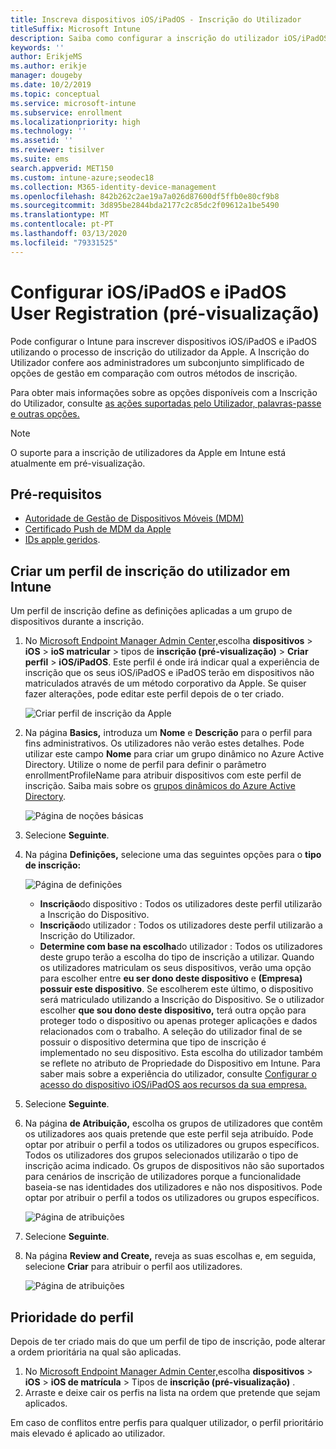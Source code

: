 ```yaml
---
title: Inscreva dispositivos iOS/iPadOS - Inscrição do Utilizador
titleSuffix: Microsoft Intune
description: Saiba como configurar a inscrição do utilizador iOS/iPadOS e iPadOS.
keywords: ''
author: ErikjeMS
ms.author: erikje
manager: dougeby
ms.date: 10/2/2019
ms.topic: conceptual
ms.service: microsoft-intune
ms.subservice: enrollment
ms.localizationpriority: high
ms.technology: ''
ms.assetid: ''
ms.reviewer: tisilver
ms.suite: ems
search.appverid: MET150
ms.custom: intune-azure;seodec18
ms.collection: M365-identity-device-management
ms.openlocfilehash: 842b262c2ae19a7a026d87600df5ffb0e80cf9b8
ms.sourcegitcommit: 3d895be2844bda2177c2c85dc2f09612a1be5490
ms.translationtype: MT
ms.contentlocale: pt-PT
ms.lasthandoff: 03/13/2020
ms.locfileid: "79331525"
---
```

# <a name="set-up-iosipados-and-ipados-user-enrollment-preview"></a>Configurar iOS/iPadOS e iPadOS User Registration (pré-visualização)

Pode configurar o Intune para inscrever dispositivos iOS/iPadOS e iPadOS utilizando o processo de inscrição do utilizador da Apple. A Inscrição do Utilizador confere aos administradores um subconjunto simplificado de opções de gestão em comparação com outros métodos de inscrição.

Para obter mais informações sobre as opções disponíveis com a Inscrição do Utilizador, consulte [as ações suportadas pelo Utilizador, palavras-passe e outras opções.](ios-user-enrollment-supported-actions.md)

> [!NOTE]
> O suporte para a inscrição de utilizadores da Apple em Intune está atualmente em pré-visualização.

## <a name="prerequisites"></a>Pré-requisitos
- [Autoridade de Gestão de Dispositivos Móveis (MDM)](../fundamentals/mdm-authority-set.md)
- [Certificado Push de MDM da Apple](apple-mdm-push-certificate-get.md)
- [IDs apple geridos](https://support.apple.com/guide/apple-business-manager/mdm1c9622977/web).

## <a name="create-a-user-enrollment-profile-in-intune"></a>Criar um perfil de inscrição do utilizador em Intune

Um perfil de inscrição define as definições aplicadas a um grupo de dispositivos durante a inscrição. 

1. No [Microsoft Endpoint Manager Admin Center,](https://go.microsoft.com/fwlink/?linkid=2109431)escolha **dispositivos** > **iOS** > **ioS matricular** > tipos de **inscrição (pré-visualização)**  > **Criar perfil** > **iOS/iPadOS**. Este perfil é onde irá indicar qual a experiência de inscrição que os seus iOS/iPadOS e iPadOS terão em dispositivos não matriculados através de um método corporativo da Apple. Se quiser fazer alterações, pode editar este perfil depois de o ter criado.

    ![Criar perfil de inscrição da Apple](./media/ios-user-enrollment/create-profile.png)

2. Na página **Basics,** introduza um **Nome** e **Descrição** para o perfil para fins administrativos. Os utilizadores não verão estes detalhes. Pode utilizar este campo **Nome** para criar um grupo dinâmico no Azure Active Directory. Utilize o nome de perfil para definir o parâmetro enrollmentProfileName para atribuir dispositivos com este perfil de inscrição. Saiba mais sobre os [grupos dinâmicos do Azure Active Directory](https://docs.microsoft.com/azure/active-directory/active-directory-groups-dynamic-membership-azure-portal#rules-for-devices).

    ![Página de noções básicas](./media/ios-user-enrollment/basics-page.png)

3. Selecione **Seguinte**.

4. Na página **Definições,** selecione uma das seguintes opções para o **tipo de inscrição:**

    ![Página de definições](./media/ios-user-enrollment/settings-page.png)

    - **Inscrição**do dispositivo : Todos os utilizadores deste perfil utilizarão a Inscrição do Dispositivo.
    - **Inscrição**do utilizador : Todos os utilizadores deste perfil utilizarão a Inscrição do Utilizador.
    - **Determine com base na escolha**do utilizador : Todos os utilizadores deste grupo terão a escolha do tipo de inscrição a utilizar. Quando os utilizadores matriculam os seus dispositivos, verão uma opção para escolher entre **eu ser dono deste dispositivo** e **(Empresa) possuir este dispositivo**. Se escolherem este último, o dispositivo será matriculado utilizando a Inscrição do Dispositivo. Se o utilizador escolher **que sou dono deste dispositivo,** terá outra opção para proteger todo o dispositivo ou apenas proteger aplicações e dados relacionados com o trabalho. A seleção do utilizador final de se possuir o dispositivo determina que tipo de inscrição é implementado no seu dispositivo. Esta escolha do utilizador também se reflete no atributo de Propriedade do Dispositivo em Intune. Para saber mais sobre a experiência do utilizador, consulte [Configurar o acesso do dispositivo iOS/iPadOS aos recursos da sua empresa.](https://docs.microsoft.com/user-help/enroll-your-device-in-intune-ios)
    
5. Selecione **Seguinte**.

6. Na página **de Atribuição,** escolha os grupos de utilizadores que contêm os utilizadores aos quais pretende que este perfil seja atribuído. Pode optar por atribuir o perfil a todos os utilizadores ou grupos específicos. Todos os utilizadores dos grupos selecionados utilizarão o tipo de inscrição acima indicado. Os grupos de dispositivos não são suportados para cenários de inscrição de utilizadores porque a funcionalidade baseia-se nas identidades dos utilizadores e não nos dispositivos. Pode optar por atribuir o perfil a todos os utilizadores ou grupos específicos.

    ![Página de atribuições](./media/ios-user-enrollment/assignments-page.png)

7. Selecione **Seguinte**.

8. Na página **Review and Create,** reveja as suas escolhas e, em seguida, selecione **Criar** para atribuir o perfil aos utilizadores.

    ![Página de atribuições](./media/ios-user-enrollment/assignments-page.png)


## <a name="profile-priority"></a>Prioridade do perfil

Depois de ter criado mais do que um perfil de tipo de inscrição, pode alterar a ordem prioritária na qual são aplicadas.

1. No [Microsoft Endpoint Manager Admin Center,](https://go.microsoft.com/fwlink/?linkid=2109431)escolha **dispositivos** > **iOS** > **iOS de matrícula** > Tipos de **inscrição (pré-visualização)** .
2. Arraste e deixe cair os perfis na lista na ordem que pretende que sejam aplicados.

Em caso de conflitos entre perfis para qualquer utilizador, o perfil prioritário mais elevado é aplicado ao utilizador.


